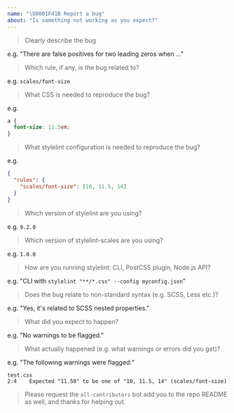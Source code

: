 ```yaml
---
name: "\U0001F41B Report a bug"
about: "Is something not working as you expect?"
---
```


<!-- Please answer the following. Issues that do not will be closed. -->

> Clearly describe the bug

e.g. "There are false positives for two leading zeros when ..."

> Which rule, if any, is the bug related to?

e.g. `scales/font-size`

> What CSS is needed to reproduce the bug?

e.g.

```css
a {
  font-size: 11.5em;
}
```

> What stylelint configuration is needed to reproduce the bug?

e.g.

```json
{
  "rules": {
    "scales/font-size": [10, 11.5, 14]
  }
}
```

> Which version of stylelint are you using?

e.g. `9.2.0`

> Which version of stylelint-scales are you using?

e.g. `1.0.0`

> How are you running stylelint: CLI, PostCSS plugin, Node.js API?

e.g. "CLI with `stylelint "**/*.css" --config myconfig.json`"

> Does the bug relate to non-standard syntax (e.g. SCSS, Less etc.)?

e.g. "Yes, it's related to SCSS nested properties."

> What did you expect to happen?

e.g. "No warnings to be flagged."

> What actually happened (e.g. what warnings or errors did you get)?

e.g. "The following warnings were flagged:"

```shell
test.css
2:4    Expected "11.50" to be one of "10, 11.5, 14" (scales/font-size)
```

> Please request the `all-contributors` bot add you to the repo README as well, and thanks for helping out.

<!--
Using syntax such as
@all-contributors please add @username for bugs
-->

<!--
Before posting, please check that the bug hasn't already been:
1. fixed in the next release (https://github.com/@signal-noise/stylelint-scales/blob/master/CHANGELOG.md)
2. discussed previously (https://github.com/@signal-noise/stylelint-scales/search)
-->

<!--
You can help us fix the bug more quickly by:
1. Figuring out what needs to be done and proposing it
2. Submitting a PR with failing tests.

Once the bug has been confirmed, you can help out further by writing the code to fix it, updating any tests, and submitting a PR :D
